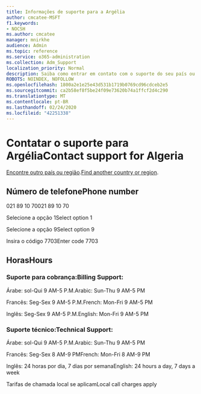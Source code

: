 ```yaml
---
title: Informações de suporte para a Argélia
author: cmcatee-MSFT
f1.keywords:
- NOCSH
ms.author: cmcatee
manager: mnirkhe
audience: Admin
ms.topic: reference
ms.service: o365-administration
ms.collection: Adm_Support
localization_priority: Normal
description: Saiba como entrar em contato com o suporte do seu país ou região.
ROBOTS: NOINDEX, NOFOLLOW
ms.openlocfilehash: 1800a2e1e25e43d531b1719b0769cd96cdceb2e5
ms.sourcegitcommit: ca2b58ef8f5be24f09e73620b74a1ffcf2d4c290
ms.translationtype: MT
ms.contentlocale: pt-BR
ms.lasthandoff: 02/24/2020
ms.locfileid: "42251338"
---
```

# <a name="contact-support-for-algeria"></a><span data-ttu-id="6fbdd-103">Contatar o suporte para Argélia</span><span class="sxs-lookup"><span data-stu-id="6fbdd-103">Contact support for Algeria</span></span>

<span data-ttu-id="6fbdd-104">[Encontre outro país ou região](../contact-support-for-business-products.md).</span><span class="sxs-lookup"><span data-stu-id="6fbdd-104">[Find another country or region](../contact-support-for-business-products.md).</span></span>

## <a name="phone-number"></a><span data-ttu-id="6fbdd-105">Número de telefone</span><span class="sxs-lookup"><span data-stu-id="6fbdd-105">Phone number</span></span>
<span data-ttu-id="6fbdd-106">021 89 10 70</span><span class="sxs-lookup"><span data-stu-id="6fbdd-106">021 89 10 70</span></span>

<span data-ttu-id="6fbdd-107">Selecione a opção 1</span><span class="sxs-lookup"><span data-stu-id="6fbdd-107">Select option 1</span></span>

<span data-ttu-id="6fbdd-108">Selecione a opção 9</span><span class="sxs-lookup"><span data-stu-id="6fbdd-108">Select option 9</span></span>

<span data-ttu-id="6fbdd-109">Insira o código 7703</span><span class="sxs-lookup"><span data-stu-id="6fbdd-109">Enter code 7703</span></span>

## <a name="hours"></a><span data-ttu-id="6fbdd-110">Horas</span><span class="sxs-lookup"><span data-stu-id="6fbdd-110">Hours</span></span>
### <a name="billing-support"></a><span data-ttu-id="6fbdd-111">Suporte para cobrança:</span><span class="sxs-lookup"><span data-stu-id="6fbdd-111">Billing Support:</span></span>

<span data-ttu-id="6fbdd-112">Árabe: sol-Qui 9 AM-5 P.M.</span><span class="sxs-lookup"><span data-stu-id="6fbdd-112">Arabic: Sun-Thu 9 AM-5 PM</span></span>

<span data-ttu-id="6fbdd-113">Francês: Seg-Sex 9 AM-5 P.M.</span><span class="sxs-lookup"><span data-stu-id="6fbdd-113">French: Mon-Fri 9 AM-5 PM</span></span>

<span data-ttu-id="6fbdd-114">Inglês: Seg-Sex 9 AM-5 P.M.</span><span class="sxs-lookup"><span data-stu-id="6fbdd-114">English: Mon-Fri 9 AM-5 PM</span></span>

### <a name="technical-support"></a><span data-ttu-id="6fbdd-115">Suporte técnico:</span><span class="sxs-lookup"><span data-stu-id="6fbdd-115">Technical Support:</span></span>

<span data-ttu-id="6fbdd-116">Árabe: sol-Qui 9 AM-5 P.M.</span><span class="sxs-lookup"><span data-stu-id="6fbdd-116">Arabic: Sun-Thu 9 AM-5 PM</span></span>

<span data-ttu-id="6fbdd-117">Francês: Seg-Sex 8 AM-9 PM</span><span class="sxs-lookup"><span data-stu-id="6fbdd-117">French: Mon-Fri 8 AM-9 PM</span></span>

<span data-ttu-id="6fbdd-118">Inglês: 24 horas por dia, 7 dias por semana</span><span class="sxs-lookup"><span data-stu-id="6fbdd-118">English: 24 hours a day, 7 days a week</span></span>

<span data-ttu-id="6fbdd-119">Tarifas de chamada local se aplicam</span><span class="sxs-lookup"><span data-stu-id="6fbdd-119">Local call charges apply</span></span>